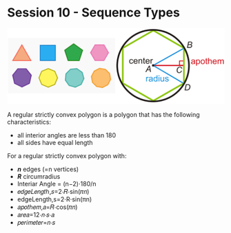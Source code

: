 # Session 10 - Sequence Types

![img](sample.png)

A regular strictly convex polygon is a polygon that has the following characteristics:
* all interior angles are less than 180
* all sides have equal length

For a regular strictly convex polygon with:
* ***n*** edges (=n vertices)
* ***R*** circumradius
* Interiar Angle = (n−2)⋅180/n
* 𝑒𝑑𝑔𝑒𝐿𝑒𝑛𝑔𝑡ℎ,𝑠=2⋅𝑅⋅sin(𝜋𝑛)
* edgeLength,s=2⋅R⋅sin⁡(πn)
* 𝑎𝑝𝑜𝑡ℎ𝑒𝑚,𝑎=𝑅⋅cos(𝜋𝑛)
* 𝑎𝑟𝑒𝑎=12⋅𝑛⋅𝑠⋅𝑎
* 𝑝𝑒𝑟𝑖𝑚𝑒𝑡𝑒𝑟=𝑛⋅𝑠

